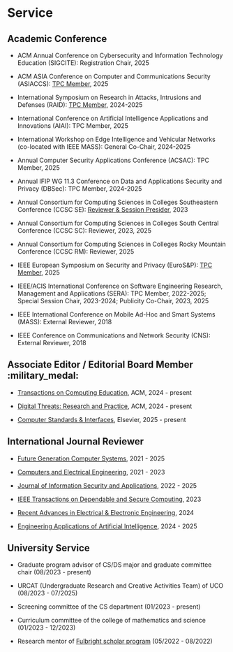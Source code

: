 # Service


##  <b> Academic Conference </b>

- ACM Annual Conference on Cybersecurity and Information Technology Education (SIGCITE): Registration Chair, 2025

- ACM ASIA Conference on Computer and Communications Security (ASIACCS): <a href="https://asiaccs2025.hust.edu.vn/">TPC Member</a>, 2025

- International Symposium on Research in Attacks, Intrusions and Defenses (RAID): <a href="https://raid2024.github.io/">TPC Member</a>, 2024-2025

- International Conference on Artificial Intelligence Applications and Innovations (AIAI): TPC Member, 2025

- International Workshop on Edge Intelligence and Vehicular Networks (co-located with IEEE MASS): General Co-Chair, 2024-2025

- Annual Computer Security Applications Conference (ACSAC): TPC Member, 2025

- Annual IFIP WG 11.3 Conference on Data and Applications Security and Privacy (DBSec): TPC Member, 2024-2025

- Annual Consortium for Computing Sciences in Colleges Southeastern Conference (CCSC SE): <a href="http://www.ccscse.org/conference.php?year=37th">Reviewer & Session Presider</a>, 2023

- Annual Consortium for Computing Sciences in Colleges South Central Conference (CCSC SC): Reviewer, 2023, 2025

- Annual Consortium for Computing Sciences in Colleges Rocky Mountain Conference (CCSC RM): Reviewer, 2025

- IEEE European Symposium on Security and Privacy (EuroS&P): <a href="https://eurosp2025.ieee-security.org/">TPC Member</a>, 2025

- IEEE/ACIS International Conference on Software Engineering Research, Management and Applications (SERA): TPC Member, 2022-2025; Special Session Chair, 2023-2024; Publicity Co-Chair, 2023, 2025

- IEEE International Conference on Mobile Ad-Hoc and Smart Systems (MASS): External Reviewer, 2018

- IEEE Conference on Communications and Network Security (CNS): External Reviewer, 2018


##  <b> Associate Editor / Editorial Board Member </b> :military_medal:

- <a href="https://dl.acm.org/journal/toce">Transactions on Computing Education</a>, ACM, 2024 - present

- <a href="https://dl.acm.org/journal/dtrap">Digital Threats: Research and Practice</a>, ACM, 2024 - present

- <a href="https://www.sciencedirect.com/journal/computer-standards-and-interfaces">Computer Standards & Interfaces</a>, Elsevier, 2025 - present


##  <b> International Journal Reviewer </b>

- <a href="https://www.sciencedirect.com/journal/future-generation-computer-systems">Future Generation Computer Systems</a>, 2021 - 2025

- <a href="https://www.sciencedirect.com/journal/computers-and-electrical-engineering">Computers and Electrical Engineering</a>, 2021 - 2023

- <a href="https://www.sciencedirect.com/journal/journal-of-information-security-and-applications">Journal of Information Security and Applications</a>, 2022 - 2025

- <a href="https://www.computer.org/csdl/journal/tq">IEEE Transactions on Dependable and Secure Computing</a>, 2023

- <a href="https://benthamscience.com/journals/recent-advances-in-electrical-and-electronic-engineering">Recent Advances in Electrical & Electronic Engineering</a>, 2024

- <a href="https://www.sciencedirect.com/journal/engineering-applications-of-artificial-intelligence">Engineering Applications of Artificial Intelligence</a>, 2024 - 2025


## <b> University Service </b>

- Graduate program advisor of CS/DS major and graduate committee chair (08/2023 - present)

- URCAT (Undergraduate Research and Creative Activities Team) of UCO (08/2023 - 07/2025)

- Screening committee of the CS department (01/2023 - present)

- Curriculum committee of the college of mathematics and science (01/2023 - 12/2023)

- Research mentor of <a href="https://fulbrightscholars.org/">Fulbright scholar program</a> (05/2022 - 08/2022)


